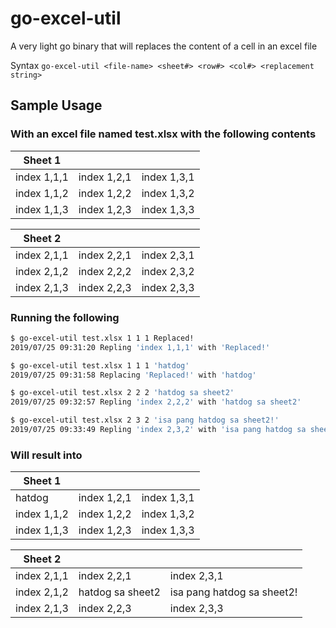 # go-excel-util

A very light go binary that will replaces the content of a cell in an excel file

Syntax ``go-excel-util <file-name> <sheet#> <row#> <col#> <replacement string>``

## Sample Usage

### With an excel file named test.xlsx with the following contents

| Sheet 1 | | |
|-------------|-------------|-------------|
| index 1,1,1 | index 1,2,1 | index 1,3,1 |
| index 1,1,2 | index 1,2,2 | index 1,3,2 |
| index 1,1,3 | index 1,2,3 | index 1,3,3 |

| Sheet 2 | | |
|-------------|-------------|-------------|
| index 2,1,1 | index 2,2,1 | index 2,3,1 |
| index 2,1,2 | index 2,2,2 | index 2,3,2 |
| index 2,1,3 | index 2,2,3 | index 2,3,3 |

### Running the following


```bash
$ go-excel-util test.xlsx 1 1 1 Replaced!
2019/07/25 09:31:20 Repling 'index 1,1,1' with 'Replaced!'

$ go-excel-util test.xlsx 1 1 1 'hatdog'
2019/07/25 09:31:58 Replacing 'Replaced!' with 'hatdog'

$ go-excel-util test.xlsx 2 2 2 'hatdog sa sheet2'
2019/07/25 09:32:57 Repling 'index 2,2,2' with 'hatdog sa sheet2'

$ go-excel-util test.xlsx 2 3 2 'isa pang hatdog sa sheet2!'
2019/07/25 09:33:49 Repling 'index 2,3,2' with 'isa pang hatdog sa sheet2!'

```

### Will result into

| Sheet 1 | | |
|-------------|-------------|-------------|
| hatdog | index 1,2,1 | index 1,3,1 |
| index 1,1,2 | index 1,2,2 | index 1,3,2 |
| index 1,1,3 | index 1,2,3 | index 1,3,3 |

| Sheet 2 | | |
|-------------|-------------|-------------|
| index 2,1,1 | index 2,2,1 | index 2,3,1 |
| index 2,1,2 | hatdog sa sheet2 | isa pang hatdog sa sheet2! |
| index 2,1,3 | index 2,2,3 | index 2,3,3 |
